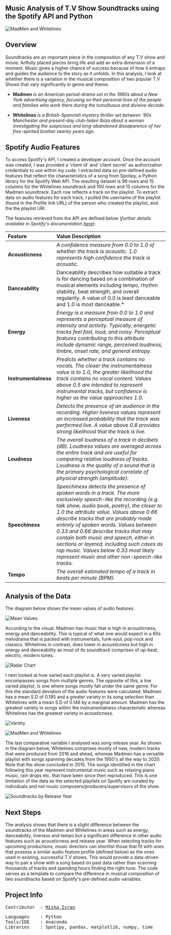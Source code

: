## **Music Analysis of T.V Show Soundtracks using the Spotify API and Python**

![MadMen and Whitelines](https://github.com/mishaisran/Projects/blob/master/Spotify%20API/Images/Header%20Project.png)

**Overview**
---
Soundtracks are an important piece in the composition of any T.V show and movie. 
Artfully placed pieces bring life and add an extra dimension of a moment. Music gives a higher chance of success because of how it entraps and guides the audience to the story as it unfolds. In this analysis, I look at whether there is a variation in the musical composition of two popular T.V Shows that vary significantly in genre and theme. 

- **Madmen** *is an American period-drama set in the 1960s about a New York advertising agency, focusing on their personal lives of the people and families who work there during the tumultuous and divisive decade.*

- **Whitelines** *is a British-Spannish mystery thriller 
set between ‘90s Manchester and present-day club-laden Ibiza about a woman investigating the suspicious and long-abandoned dissaparence of her free-spirited brother twenty years ago.*

**Spotify Audio Features**
---
To access Spotify's API, I created a developer account. Once the account was created, I was provided a 'client id' and 'client secret' as authorization credentials to use within my code. I extracted data on pre-defined audio features that reflect the characteristics of a song from Spotipy, a Python library for the Spotify Web API. The resulting dataset is 98 rows and 15 columns for the Whitelines soundtrack and 100 rows and 15 columns for the Madmen soundtrack. Each row reflects a track on the playlist. To extract data on audio features for each track, I pulled the username of the playlist (found in the Profile link URL) of the person who created the playlist, and the the playlist URI.

The features retrieved from the API are defined below (*further details available in Spotify's documentation [here](https://developer.spotify.com/documentation/web-api/reference/tracks/get-audio-features/)*): 

| Feature      | Value Description                                                    | 
| :---         | :---              | 
| **Acousticness**   | *A confidence measure from 0.0 to 1.0 of whether the track is acoustic. 1.0 represents high confidence the track is acoustic.*        | 
| **Danceability**     | Danceability describes how suitable a track is for dancing based on a combination of musical elements including tempo, rhythm stability, beat strength, and overall regularity. A value of 0.0 is least danceable and 1.0 is most danceable.*          |
| **Energy**     | *Energy is a measure from 0.0 to 1.0 and represents a perceptual measure of intensity and activity. Typically, energetic tracks feel fast, loud, and noisy. Perceptual features contributing to this attribute include dynamic range, perceived loudness, timbre, onset rate, and general entropy.*          | 
| **Instrumentalness**     | *Predicts whether a track contains no vocals. The closer the  instrumentalness value is to 1.0, the greater likelihood the track contains no vocal content. Values above 0.5 are intended to represent instrumental tracks, but confidence is higher as the value approaches 1.0.*          | 
| **Liveness**    | *Detects the presence of an audience in the recording. Higher liveness values represent an increased probability that the track was performed live. A value above 0.8 provides strong likelihood that the track is live.*          | 
| **Loudness**     | *The overall loudness of a track in decibels (dB). Loudness values are averaged across the entire track and are useful for comparing relative loudness of tracks. Loudness is the quality of a sound that is the primary psychological correlate of physical strength (amplitude).*          | 
| **Speechiness**     | *Speechiness detects the presence of spoken words in a track. The more exclusively speech-like the recording (e.g. talk show, audio book, poetry), the closer to 1.0 the attribute value. Values above 0.66 describe tracks that are probably made entirely  of spoken words. Values between 0.33 and 0.66 describe tracks that may contain both music and speech, either in sections or layered, including such cases as rap music. Values below 0.33 most likely represent music and other non-speech-like tracks.*| 
| **Tempo**    | *The overall estimated tempo of a track in beats per minute (BPM).*          | 


**Analysis of the Data**
---
The diagram below shows the mean values of audio features. 

![Mean Values](https://github.com/mishaisran/Projects/blob/master/Spotify%20API/Images/Mean%20values.PNG)

According to the visual, Madmen has music that is high in acousticness, energy and danceability. This is typical of what one would expect in a 60s melodrama that is packed with instrumentals, funk-soul, pop-rock and classics. Whitelines in contrast, does lower in acousticness but high in energy and danceability as most of its soundtrack comprises of up-beat, electric, modern tunes. 

![Radar Chart](https://github.com/mishaisran/Projects/blob/master/Spotify%20API/Images/Mean%20values%20Radar%20Chart.PNG)

I next looked at how varied each playlist is. A very varied playlist encompasses songs from multiple genres. The opposite of this, a low varied playlist, is one where songs mostly fall under the same genre. For this the standard deviation of the audio features were calculated. Madmen has a mean S.D of 0.195 and a greater variety in its song selection than Whitelines with a mean S.D of 0.146 by a marginal amount. Madmen has the greatest variety in songs within the instrumentalness characteristic whereas Whitelines has the greatest variety in acousticness.

![Variety](https://github.com/mishaisran/Projects/blob/master/Spotify%20API/Images/Variety.PNG)

![MadMen and Whitelines](https://github.com/mishaisran/Projects/blob/master/Spotify%20API/Images/SD%20of%20shows.PNG)

The last comparative variable I analysed was song release year. As shown in the diagram below, Whitelines comprises mostly of new, modern tracks that were produced from 2016 and ahead, whereas Madmen has a versatile playlist with songs spanning decades from the 1950's all the way to 2020. Note that the show concluded in 2015. The songs identified in the chart following this year represent instrumental music such as relaxing piano music, rain drops etc. that have been since then reproduced. This is one limitation of the data as the selected playlists on Spotify are curated by individuals and not music composers/producers/supervisors of the show. 
 
 ![Soundtracks by Release Year](https://github.com/mishaisran/Projects/blob/master/Spotify%20API/Images/Soundtracks%20by%20Release%20Year.PNG)

**Next Steps**
---
The analysis shows that there is a slight difference between the soundtracks of the Madmen and Whitelines in areas such as energy, danceability, liveness and tempo but a significant difference in other audio features such as acousticness and release year. When selecting tracks for upcoming productions, music directors can shortlist those that fit with ones that possess a similar audio feature profile (defined below) as the ones used in existing, successful T.V shows. This would provide a data-driven way to pair a show with a song based on past data rather than scanning thousands of tracks and spending hours finding the right tune. The code serves as a template to compare the difference in musical composition of two soundtracks based on Spotify's pre-defined audio variables.

**Project Info**
---
<pre>
Contributor  : <a href=https://github.com/Al-Cap>Misha Isran</a>
</pre>

<pre>
Languages    : Python
Tools/IDE    : Anaconda
Libraries    : Spotipy, pandas, matplotlib, numpy, time
</pre>
  </tbody>
</table>
